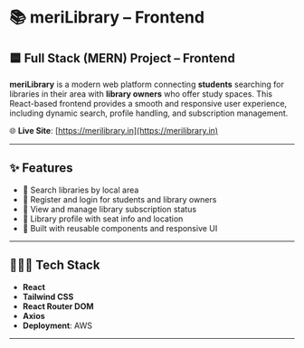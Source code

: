 # 📚 meriLibrary – Frontend

## 🟦 Full Stack (MERN) Project – Frontend

**meriLibrary** is a modern web platform connecting **students** searching for libraries in their area with **library owners** who offer study spaces. This React-based frontend provides a smooth and responsive user experience, including dynamic search, profile handling, and subscription management.

🌐 **Live Site**: [https://merilibrary.in](https://merilibrary.in)

---

## ✨ Features

- 📍 Search libraries by local area  
- 📝 Register and login for students and library owners  
- 📆 View and manage library subscription status  
- 🧾 Library profile with seat info and location  
- 🧩 Built with reusable components and responsive UI

---

## 🧑🏻‍💻 Tech Stack

- **React**  
- **Tailwind CSS**  
- **React Router DOM**  
- **Axios**  
- **Deployment**: AWS

---